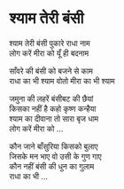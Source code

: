 # श्याम तेरी बंसी

श्याम तेरी बंसी पुकारे राधा नाम  
लोग करें मीरा को यूँ ही बदनाम  

साँवरे की बंसी को बजने से काम  
राधा का भी श्याम वोतो मीरा का भी श्याम  

जमुना की लहरें बंसीबट की छैयां  
किसका नहीं है कहो कृष्ण कन्हैया  
श्याम का दीवाना तो सारा बृज धाम  
लोग करें मीरा को ...  

कौन जाने बाँसुरिया किसको बुलाए  
जिसके मन भाए वो उसी के गुण गाए  
कौन नहीं बंसी की धुन का गुलाम  
राधा का भी ...  
